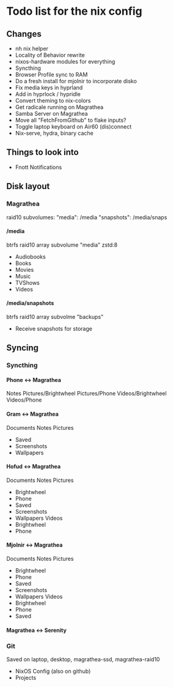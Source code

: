 # Todo list for the nix config

## Changes
- nh nix helper
- Locality of Behavior rewrite
- nixos-hardware modules for everything
- Syncthing
- Browser Profile sync to RAM
- Do a fresh install for mjolnir to incorporate disko
- Fix media keys in hyprland
- Add in hyprlock / hypridle
- Convert theming to nix-colors
- Get radicale running on Magrathea
- Samba Server on Magrathea
- Move all "FetchFromGithub" to flake inputs?
- Toggle laptop keyboard on Air60 (dis)connect
- Nix-serve, hydra, binary cache

## Things to look into
- Fnott Notifications

## Disk layout

### Magrathea

raid10 subvolumes:
"media": /media
"snapshots": /media/snaps

#### /media
btrfs raid10 array subvolume "media" zstd:8
- Audiobooks
- Books
- Movies
- Music
- TVShows
- Videos

#### /media/snapshots
btrfs raid10 array subvolme "backups"
- Receive snapshots for storage

## Syncing

### Syncthing

#### Phone <-> Magrathea
Notes
Pictures/Brightwheel
Pictures/Phone
Videos/Brightwheel
Videos/Phone

#### Gram <-> Magrathea
Documents
Notes
Pictures
- Saved
- Screenshots
- Wallpapers

#### Hofud <-> Magrathea
Documents
Notes
Pictures
- Brightwheel
- Phone
- Saved
- Screenshots
- Wallpapers
Videos
- Brightwheel
- Phone

#### Mjolnir <-> Magrathea
Documents
Notes
Pictures
- Brightwheel
- Phone
- Saved
- Screenshots
- Wallpapers
Videos
- Brightwheel
- Phone
- Saved

#### Magrathea <-> Serenity

### Git
Saved on laptop, desktop, magrathea-ssd, magrathea-raid10
- NixOS Config (also on github)
- Projects
